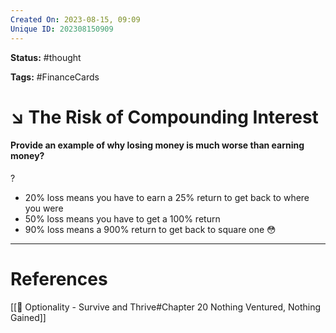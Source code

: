 ```yaml
---
Created On: 2023-08-15, 09:09
Unique ID: 202308150909
---
```

**Status:** #thought 

**Tags:** #FinanceCards 

# ↘️ The Risk of Compounding Interest
#### Provide an example of why losing money is much worse than earning money?
?
* 20% loss means you have to earn a 25% return to get back to where you were
* 50% loss means you have to get a 100% return 
* 90% loss means a 900% return to get back to square one 😳
<!--SR:!2023-08-26,8,250-->



---
# References
[[📗 Optionality - Survive and Thrive#Chapter 20 Nothing Ventured, Nothing Gained]]
